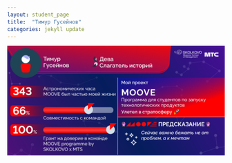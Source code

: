```yaml
---
layout: student_page
title:  "Тимур Гусейнов"
categories: jekyll update
---
```


<img class="img-fluid" src="/img/posts/Тимур Гусейнов.png" alt="team">

